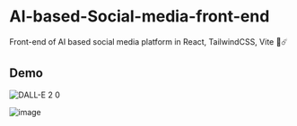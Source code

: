 # AI-based-Social-media-front-end
Front-end of AI based social media platform in React, TailwindCSS, Vite 💖☄️
## Demo
![DALL-E 2 0](https://user-images.githubusercontent.com/75971776/215284530-ae9ae644-7963-43b0-9431-75385f872299.png)

![image](https://user-images.githubusercontent.com/75971776/215163475-42807137-f264-4119-846b-130a12828b00.png)
